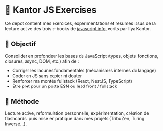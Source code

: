 # 📘 Kantor JS Exercises

Ce dépôt contient mes exercices, expérimentations et résumés issus de la lecture active des trois e-books de [javascript.info](https://javascript.info/), écrits par Ilya Kantor.

## 🎯 Objectif

Consolider en profondeur les bases de JavaScript (types, objets, fonctions, closures, async, DOM, etc.) afin de :

- Corriger les lacunes fondamentales (mécanismes internes du langage)
- Coder en JS sans copier ni douter
- Renforcer ma montée fullstack (React, NestJS, TypeScript)
- Être prêt pour un poste ESN ou lead front / fullstack

## 🧠 Méthode

Lecture active, reformulation personnelle, expérimentation, création de flashcards, puis mise en pratique dans mes projets (TribuZen, Turing Inversé...).
